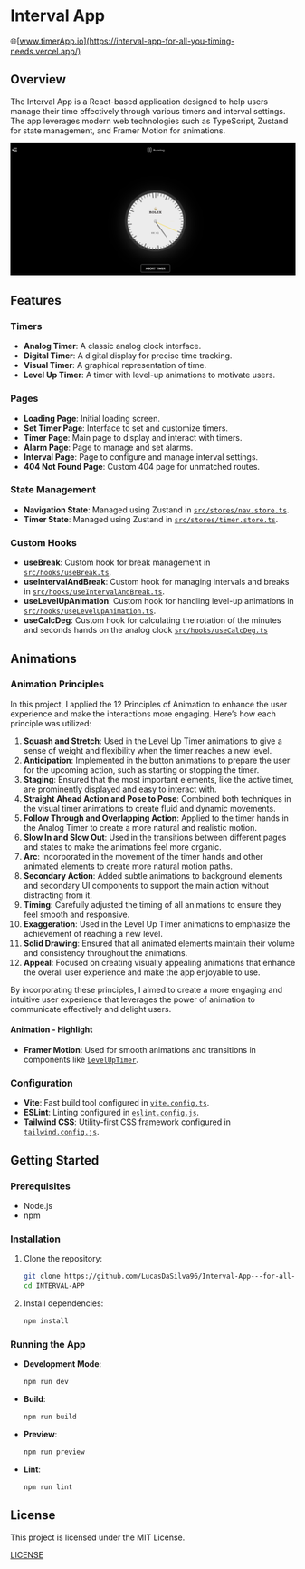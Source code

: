 # Interval App

🌐[www.timerApp.io](https://interval-app-for-all-you-timing-needs.vercel.app/)

## Overview

The Interval App is a React-based application designed to help users manage their time effectively through various timers and interval settings. The app leverages modern web technologies such as TypeScript, Zustand for state management, and Framer Motion for animations.

![preview image](/public/images/Interval-app.png)

## Features

### Timers

- **Analog Timer**: A classic analog clock interface.
- **Digital Timer**: A digital display for precise time tracking.
- **Visual Timer**: A graphical representation of time.
- **Level Up Timer**: A timer with level-up animations to motivate users.

### Pages

- **Loading Page**: Initial loading screen.
- **Set Timer Page**: Interface to set and customize timers.
- **Timer Page**: Main page to display and interact with timers.
- **Alarm Page**: Page to manage and set alarms.
- **Interval Page**: Page to configure and manage interval settings.
- **404 Not Found Page**: Custom 404 page for unmatched routes.

### State Management

- **Navigation State**: Managed using Zustand in [`src/stores/nav.store.ts`](src/stores/nav.store.ts).
- **Timer State**: Managed using Zustand in [`src/stores/timer.store.ts`](src/stores/timer.store.ts).

### Custom Hooks

- **useBreak**: Custom hook for break management in [`src/hooks/useBreak.ts`](src/hooks/useBreak.ts).
- **useIntervalAndBreak**: Custom hook for managing intervals and breaks in [`src/hooks/useIntervalAndBreak.ts`](src/hooks/useIntervalAndBreak.ts).
- **useLevelUpAnimation**: Custom hook for handling level-up animations in [`src/hooks/useLevelUpAnimation.ts`](src/hooks/useLevelUpAnimation.ts).
- **useCalcDeg**: Custom hook for calculating the rotation of the minutes and seconds hands on the analog clock [`src/hooks/useCalcDeg.ts`](src/hooks/useCalcDeg.ts)

## Animations

### Animation Principles

In this project, I applied the 12 Principles of Animation to enhance the user experience and make the interactions more engaging. Here’s how each principle was utilized:

1. **Squash and Stretch**: Used in the Level Up Timer animations to give a sense of weight and flexibility when the timer reaches a new level.
2. **Anticipation**: Implemented in the button animations to prepare the user for the upcoming action, such as starting or stopping the timer.
3. **Staging**: Ensured that the most important elements, like the active timer, are prominently displayed and easy to interact with.
4. **Straight Ahead Action and Pose to Pose**: Combined both techniques in the visual timer animations to create fluid and dynamic movements.
5. **Follow Through and Overlapping Action**: Applied to the timer hands in the Analog Timer to create a more natural and realistic motion.
6. **Slow In and Slow Out**: Used in the transitions between different pages and states to make the animations feel more organic.
7. **Arc**: Incorporated in the movement of the timer hands and other animated elements to create more natural motion paths.
8. **Secondary Action**: Added subtle animations to background elements and secondary UI components to support the main action without distracting from it.
9. **Timing**: Carefully adjusted the timing of all animations to ensure they feel smooth and responsive.
10. **Exaggeration**: Used in the Level Up Timer animations to emphasize the achievement of reaching a new level.
11. **Solid Drawing**: Ensured that all animated elements maintain their volume and consistency throughout the animations.
12. **Appeal**: Focused on creating visually appealing animations that enhance the overall user experience and make the app enjoyable to use.

By incorporating these principles, I aimed to create a more engaging and intuitive user experience that leverages the power of animation to communicate effectively and delight users.

#### Animation - Highlight

- **Framer Motion**: Used for smooth animations and transitions in components like [`LevelUpTimer`](src/components/Timers/LevelUpTimer.tsx).

### Configuration

- **Vite**: Fast build tool configured in [`vite.config.ts`](vite.config.ts).
- **ESLint**: Linting configured in [`eslint.config.js`](eslint.config.js).
- **Tailwind CSS**: Utility-first CSS framework configured in [`tailwind.config.js`](tailwind.config.js).

## Getting Started

### Prerequisites

- Node.js
- npm

### Installation

1. Clone the repository:

   ```sh
   git clone https://github.com/LucasDaSilva96/Interval-App---for-all-you-timing-needs.git
   cd INTERVAL-APP
   ```

2. Install dependencies:
   ```sh
   npm install
   ```

### Running the App

- **Development Mode**:

  ```sh
  npm run dev
  ```

- **Build**:

  ```sh
  npm run build
  ```

- **Preview**:

  ```sh
  npm run preview
  ```

- **Lint**:
  ```sh
  npm run lint
  ```

## License

This project is licensed under the MIT License.

[LICENSE](https://github.com/LucasDaSilva96/Interval-App---for-all-you-timing-needs/blob/main/LICENSE)
